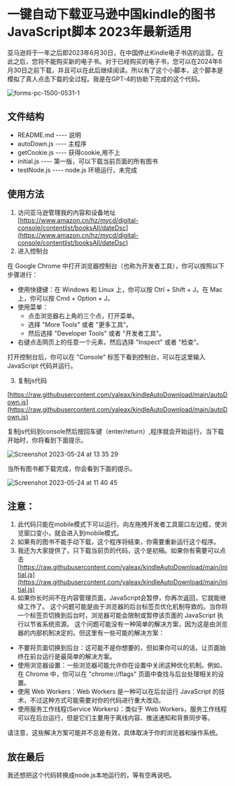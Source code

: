 # 一键自动下载亚马逊中国kindle的图书JavaScript脚本 2023年最新适用

亚马逊将于一年之后即2023年6月30日，在中国停止Kindle电子书店的运营。在此之后，您将不能购买新的电子书。对于已经购买的电子书，您可以在2024年6月30日之前下载，并且可以在此后继续阅读。所以有了这个小脚本，这个脚本是模拟了真人点击下载的全过程。我是在GPT-4的协助下完成的这个代码。

![forms-pc-1500-0531-1](https://github.com/yaleax/kindleAutoDownload/assets/5234415/d6f30003-f93f-4e6d-9fc0-8dd617700d2d)

## 文件结构

- README.md ---- 说明
- autoDown.js ---- 主程序
- getCookie.js ---- 获得cookie,用不上
- initial.js ---- 第一版，可以下载当前页面的所有图书
- testNode.js ---- node.js 环境运行，未完成

## 使用方法

1. 访问亚马逊管理我的内容和设备地址[https://www.amazon.cn/hz/mycd/digital-console/contentlist/booksAll/dateDsc](https://www.amazon.cn/hz/mycd/digital-console/contentlist/booksAll/dateDsc)
2. 进入控制台

在 Google Chrome 中打开浏览器控制台（也称为开发者工具），你可以按照以下步骤进行：

- 使用快捷键：在 Windows 和 Linux 上，你可以按 Ctrl + Shift + J。在 Mac 上，你可以按 Cmd + Option + J。
- 使用菜单：
  - 点击浏览器右上角的三个点，打开菜单。
  - 选择 "More Tools" 或者 "更多工具"。
  - 然后选择 "Developer Tools" 或者 "开发者工具"。
- 右键点击网页上的任意一个元素，然后选择 "Inspect" 或者 "检查"。

打开控制台后，你可以在 "Console" 标签下看到控制台，可以在这里输入 JavaScript 代码并运行。

3. 复制js代码

[https://raw.githubusercontent.com/yaleax/kindleAutoDownload/main/autoDown.js](https://raw.githubusercontent.com/yaleax/kindleAutoDownload/main/autoDown.js)

复制js代码到console然后按回车键（enter/return）,程序就会开始运行，当下载开始时，你将看到下面提示。

![Screenshot 2023-05-24 at 13 35 29](https://github.com/yaleax/kindleAutoDownload/assets/5234415/6cc8cb1b-576d-4cf5-a366-797d6a866a36)

当所有图书都下载完成，你会看到下面的提示。

![Screenshot 2023-05-24 at 11 40 45](https://github.com/yaleax/kindleAutoDownload/assets/5234415/cd697a74-368b-4f40-9e96-dba2a94d686d)

## 注意：

1. 此代码只能在mobile模式下可以运行。向左拖拽开发者工具窗口左边框，使浏览窗口变小，就会进入到mobile模式。
2. 如果有的图书不能手动下载，这个程序将结束，你需要重新运行这个程序。
3. 我还为大家提供了，只下载当前页的代码，这个是初稿。如果你有需要可以点击[https://raw.githubusercontent.com/yaleax/kindleAutoDownload/main/initial.js](https://raw.githubusercontent.com/yaleax/kindleAutoDownload/main/initial.js)
4. 如果你长时间不在内容管理页面，JavaScript会暂停，你再次返回，它就能继续工作了。
这个问题可能是由于浏览器的后台标签页优化机制导致的。当你将一个标签页切换到后台时，浏览器可能会限制或暂停该页面的 JavaScript 执行以节省系统资源。
这个问题可能没有一种简单的解决方案，因为这是由浏览器的内部机制决定的。但这里有一些可能的解决方案：

- 不要将页面切换到后台：这可能不是你想要的，但如果你可以的话，让页面始终在前台运行是最简单的解决方案。
- 使用浏览器设置：一些浏览器可能允许你在设置中关闭这种优化机制。例如，在 Chrome 中，你可以在 "chrome://flags" 页面中查找与后台处理相关的设置。
- 使用 Web Workers：Web Workers 是一种可以在后台运行 JavaScript 的技术，不过这种方式可能需要对你的代码进行重大改动。
- 使用服务工作线程(Service Workers)：类似于 Web Workers，服务工作线程可以在后台运行，但是它们主要用于离线内容、推送通知和背景同步等。

请注意，这些解决方案可能并不总是有效，具体取决于你的浏览器和操作系统。

## 放在最后

我还想把这个代码转换成node.js本地运行的，等有空再说吧。

